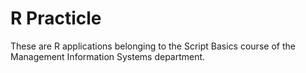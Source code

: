 # R Practicle

These are R applications belonging to the Script Basics course of the Management Information Systems department.
